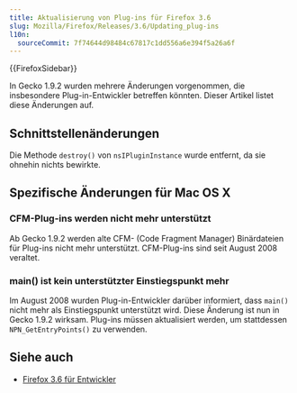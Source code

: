 ```yaml
---
title: Aktualisierung von Plug-ins für Firefox 3.6
slug: Mozilla/Firefox/Releases/3.6/Updating_plug-ins
l10n:
  sourceCommit: 7f74644d98484c67817c1dd556a6e394f5a26a6f
---
```


{{FirefoxSidebar}}

In Gecko 1.9.2 wurden mehrere Änderungen vorgenommen, die insbesondere Plug-in-Entwickler betreffen könnten. Dieser Artikel listet diese Änderungen auf.

## Schnittstellenänderungen

Die Methode `destroy()` von `nsIPluginInstance` wurde entfernt, da sie ohnehin nichts bewirkte.

## Spezifische Änderungen für Mac OS X

### CFM-Plug-ins werden nicht mehr unterstützt

Ab Gecko 1.9.2 werden alte CFM- (Code Fragment Manager) Binärdateien für Plug-ins nicht mehr unterstützt. CFM-Plug-ins sind seit August 2008 veraltet.

### main() ist kein unterstützter Einstiegspunkt mehr

Im August 2008 wurden Plug-in-Entwickler darüber informiert, dass `main()` nicht mehr als Einstiegspunkt unterstützt wird. Diese Änderung ist nun in Gecko 1.9.2 wirksam. Plug-ins müssen aktualisiert werden, um stattdessen `NPN_GetEntryPoints()` zu verwenden.

## Siehe auch

- [Firefox 3.6 für Entwickler](/de/docs/Mozilla/Firefox/Releases/3.6)
